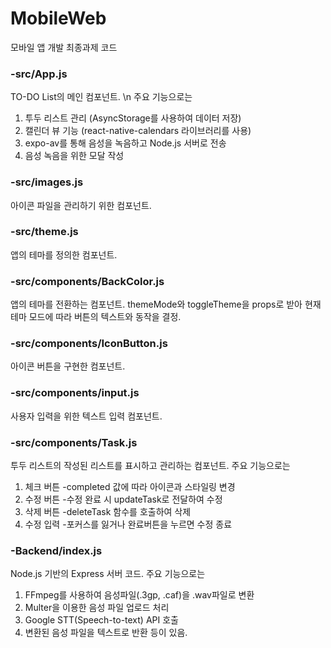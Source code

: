 # MobileWeb
모바일 앱 개발 최종과제 코드

### -src/App.js
TO-DO List의 메인 컴포넌트. \n
주요 기능으로는
1. 투두 리스트 관리 (AsyncStorage를 사용하여 데이터 저장)
2. 캘린더 뷰 기능 (react-native-calendars 라이브러리를 사용)
3. expo-av를 통해 음성을 녹음하고 Node.js 서버로 전송
4. 음성 녹음을 위한 모달 작성

### -src/images.js
아이콘 파일을 관리하기 위한 컴포넌트.

### -src/theme.js
앱의 테마를 정의한 컴포넌트.

### -src/components/BackColor.js
앱의 테마를 전환하는 컴포넌트.
themeMode와 toggleTheme을 props로 받아 현재 테마 모드에 따라 버튼의 텍스트와 동작을 결정.

### -src/components/IconButton.js
아이콘 버튼을 구현한 컴포넌트.

### -src/components/input.js
사용자 입력을 위한 텍스트 입력 컴포넌트.

### -src/components/Task.js
투두 리스트의 작성된 리스트를 표시하고 관리하는 컴포넌트.
주요 기능으로는
1. 체크 버튼
   -completed 값에 따라 아이콘과 스타일링 변경
2. 수정 버튼
   -수정 완료 시 updateTask로 전달하여 수정
3. 삭제 버튼
   -deleteTask 함수를 호출하여 삭제
4. 수정 입력
   -포커스를 잃거나 완료버튼을 누르면 수정 종료
   
### -Backend/index.js
Node.js 기반의 Express 서버 코드.
주요 기능으로는 
1. FFmpeg를 사용하여 음성파일(.3gp, .caf)을 .wav파일로 변환
2. Multer을 이용한 음성 파일 업로드 처리
3. Google STT(Speech-to-text) API 호출
4. 변환된 음성 파일을 텍스트로 반환 등이 있음.
